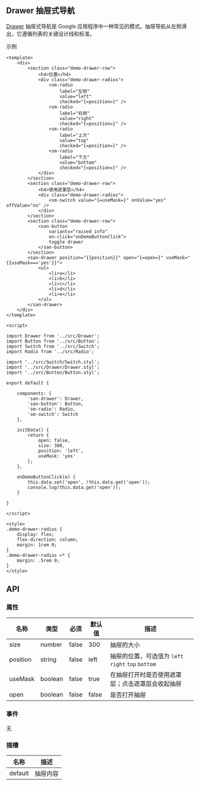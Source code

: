 ## Drawer 抽屉式导航

[Drawer](https://material.google.com/patterns/navigation-drawer.html) 抽屉式导航是 Google 应用程序中一种常见的模式。抽屉导航从左侧滑出，它遵循列表的关键设计线和标准。

示例

```san 简单示例
<template>
    <div>
        <section class="demo-drawer-row">
            <h4>位置</h4>
            <div class="demo-drawer-radios">
                <sm-radio
                    label="左侧"
                    value="left"
                    checked="{=position=}" />
                <sm-radio
                    label="右侧"
                    value="right"
                    checked="{=position=}" />
                <sm-radio
                    label="上方"
                    value="top"
                    checked="{=position=}" />
                <sm-radio
                    label="下方"
                    value="bottom"
                    checked="{=position=}" />
            </div>
        </section>
        <section class="demo-drawer-row">
            <h4>使用遮罩层</h4>
            <div class="demo-drawer-radios">
                <sm-switch value="{=useMask=}" onValue="yes" offValue="no" />
            </div>
        </section>
        <section class="demo-drawer-row">
            <san-button
                variants="raised info"
                on-click="onDemoButtonClick">
                toggle drawer
            </san-button>
        </section>
        <san-drawer position="{{position}}" open="{=open=}" useMask="{{useMask==='yes'}}">
            <ul>
                <li>a</li>
                <li>b</li>
                <li>c</li>
                <li>d</li>
                <li>e</li>
            </ul>
        </san-drawer>
    </div>
</template>

<script>

import Drawer from '../src/Drawer';
import Button from '../src/Button';
import Switch from '../src/Switch';
import Radio from '../src/Radio';

import '../src/Switch/Switch.styl';
import '../src/Drawer/Drawer.styl';
import '../src/Button/Button.styl';

export default {

    components: {
        'san-drawer': Drawer,
        'san-button': Button,
        'sm-radio': Radio,
        'sm-switch': Switch
    },

    initData() {
        return {
            open: false,
            size: 300,
            position: 'left',
            useMask: 'yes'
        };
    },

    onDemoButtonClick(e) {
        this.data.set('open', !this.data.get('open'));
        console.log(this.data.get('open'));
    }

}

</script>

<style>
.demo-drawer-radios {
    display: flex;
    flex-direction: column;
    margin: 1rem 0;
}
.demo-drawer-radios >* {
    margin: .5rem 0;
}
</style>
```


## API

### 属性

| 名称 | 类型 | 必须 | 默认值 | 描述|
|---|---|---|---|---|
|size|number|false|300|抽屉的大小|
|position|string|false|left|抽屉的位置，可选值为 `left` `right` `top` `bottom`|
|useMask|boolean|false|true|在抽屉打开时是否使用遮罩层；点击遮罩层会收起抽屉|
|open|boolean|false|false|是否打开抽屉|

### 事件

无

### 插槽

|名称|描述|
|---|---|
|default|抽屉内容|
